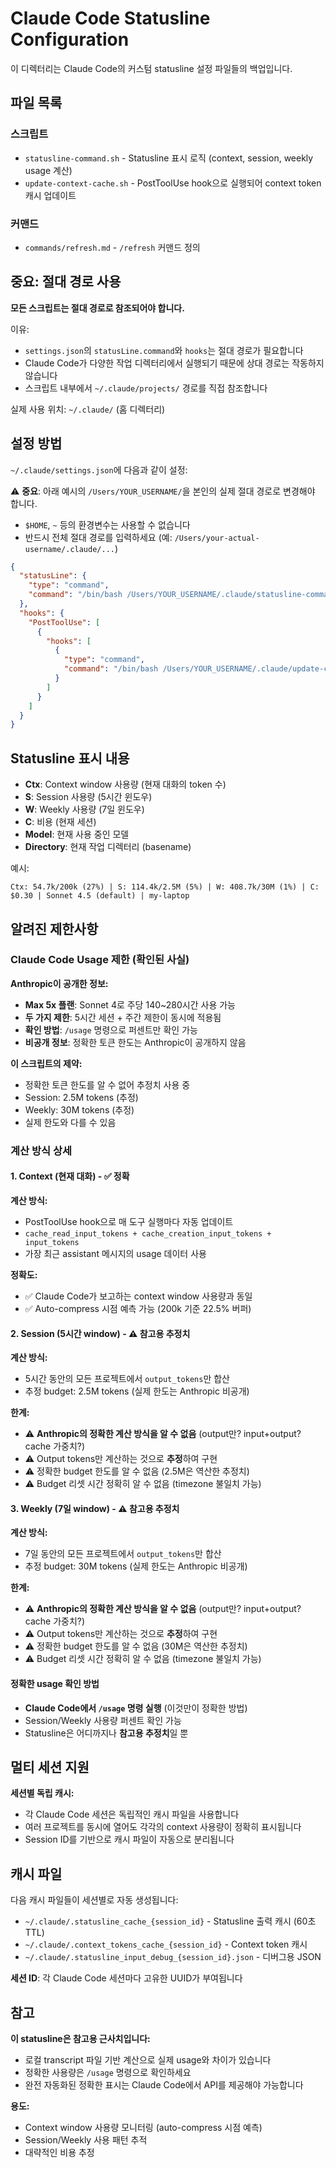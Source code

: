 # Claude Code Statusline Configuration

이 디렉터리는 Claude Code의 커스텀 statusline 설정 파일들의 백업입니다.

## 파일 목록

### 스크립트
- `statusline-command.sh` - Statusline 표시 로직 (context, session, weekly usage 계산)
- `update-context-cache.sh` - PostToolUse hook으로 실행되어 context token 캐시 업데이트

### 커맨드
- `commands/refresh.md` - `/refresh` 커맨드 정의

## 중요: 절대 경로 사용

**모든 스크립트는 절대 경로로 참조되어야 합니다.**

이유:
- `settings.json`의 `statusLine.command`와 `hooks`는 절대 경로가 필요합니다
- Claude Code가 다양한 작업 디렉터리에서 실행되기 때문에 상대 경로는 작동하지 않습니다
- 스크립트 내부에서 `~/.claude/projects/` 경로를 직접 참조합니다

실제 사용 위치: `~/.claude/` (홈 디렉터리)

## 설정 방법

`~/.claude/settings.json`에 다음과 같이 설정:

⚠️ **중요**: 아래 예시의 `/Users/YOUR_USERNAME/`을 본인의 실제 절대 경로로 변경해야 합니다.
- `$HOME`, `~` 등의 환경변수는 사용할 수 없습니다
- 반드시 전체 절대 경로를 입력하세요 (예: `/Users/your-actual-username/.claude/...`)

```json
{
  "statusLine": {
    "type": "command",
    "command": "/bin/bash /Users/YOUR_USERNAME/.claude/statusline-command.sh"
  },
  "hooks": {
    "PostToolUse": [
      {
        "hooks": [
          {
            "type": "command",
            "command": "/bin/bash /Users/YOUR_USERNAME/.claude/update-context-cache.sh"
          }
        ]
      }
    ]
  }
}
```

## Statusline 표시 내용

- **Ctx**: Context window 사용량 (현재 대화의 token 수)
- **S**: Session 사용량 (5시간 윈도우)
- **W**: Weekly 사용량 (7일 윈도우)
- **C**: 비용 (현재 세션)
- **Model**: 현재 사용 중인 모델
- **Directory**: 현재 작업 디렉터리 (basename)

예시:
```
Ctx: 54.7k/200k (27%) | S: 114.4k/2.5M (5%) | W: 408.7k/30M (1%) | C: $0.30 | Sonnet 4.5 (default) | my-laptop
```

## 알려진 제한사항

### Claude Code Usage 제한 (확인된 사실)

**Anthropic이 공개한 정보:**
- **Max 5x 플랜**: Sonnet 4로 주당 140~280시간 사용 가능
- **두 가지 제한**: 5시간 세션 + 주간 제한이 동시에 적용됨
- **확인 방법**: `/usage` 명령으로 퍼센트만 확인 가능
- **비공개 정보**: 정확한 토큰 한도는 Anthropic이 공개하지 않음

**이 스크립트의 제약:**
- 정확한 토큰 한도를 알 수 없어 추정치 사용 중
- Session: 2.5M tokens (추정)
- Weekly: 30M tokens (추정)
- 실제 한도와 다를 수 있음

### 계산 방식 상세

#### 1. Context (현재 대화) - ✅ 정확
**계산 방식:**
- PostToolUse hook으로 매 도구 실행마다 자동 업데이트
- `cache_read_input_tokens + cache_creation_input_tokens + input_tokens`
- 가장 최근 assistant 메시지의 usage 데이터 사용

**정확도:**
- ✅ Claude Code가 보고하는 context window 사용량과 동일
- ✅ Auto-compress 시점 예측 가능 (200k 기준 22.5% 버퍼)

#### 2. Session (5시간 window) - ⚠️ 참고용 추정치
**계산 방식:**
- 5시간 동안의 모든 프로젝트에서 `output_tokens`만 합산
- 추정 budget: 2.5M tokens (실제 한도는 Anthropic 비공개)

**한계:**
- ⚠️ **Anthropic의 정확한 계산 방식을 알 수 없음** (output만? input+output? cache 가중치?)
- ⚠️ Output tokens만 계산하는 것으로 **추정**하여 구현
- ⚠️ 정확한 budget 한도를 알 수 없음 (2.5M은 역산한 추정치)
- ⚠️ Budget 리셋 시간 정확히 알 수 없음 (timezone 불일치 가능)

#### 3. Weekly (7일 window) - ⚠️ 참고용 추정치
**계산 방식:**
- 7일 동안의 모든 프로젝트에서 `output_tokens`만 합산
- 추정 budget: 30M tokens (실제 한도는 Anthropic 비공개)

**한계:**
- ⚠️ **Anthropic의 정확한 계산 방식을 알 수 없음** (output만? input+output? cache 가중치?)
- ⚠️ Output tokens만 계산하는 것으로 **추정**하여 구현
- ⚠️ 정확한 budget 한도를 알 수 없음 (30M은 역산한 추정치)
- ⚠️ Budget 리셋 시간 정확히 알 수 없음 (timezone 불일치 가능)

#### 정확한 usage 확인 방법
- **Claude Code에서 `/usage` 명령 실행** (이것만이 정확한 방법)
- Session/Weekly 사용량 퍼센트 확인 가능
- Statusline은 어디까지나 **참고용 추정치**일 뿐

## 멀티 세션 지원

**세션별 독립 캐시:**
- 각 Claude Code 세션은 독립적인 캐시 파일을 사용합니다
- 여러 프로젝트를 동시에 열어도 각각의 context 사용량이 정확히 표시됩니다
- Session ID를 기반으로 캐시 파일이 자동으로 분리됩니다

## 캐시 파일

다음 캐시 파일들이 세션별로 자동 생성됩니다:
- `~/.claude/.statusline_cache_{session_id}` - Statusline 출력 캐시 (60초 TTL)
- `~/.claude/.context_tokens_cache_{session_id}` - Context token 캐시
- `~/.claude/.statusline_input_debug_{session_id}.json` - 디버그용 JSON

**세션 ID**: 각 Claude Code 세션마다 고유한 UUID가 부여됩니다

## 참고

**이 statusline은 참고용 근사치입니다:**
- 로컬 transcript 파일 기반 계산으로 실제 usage와 차이가 있습니다
- 정확한 사용량은 `/usage` 명령으로 확인하세요
- 완전 자동화된 정확한 표시는 Claude Code에서 API를 제공해야 가능합니다

**용도:**
- Context window 사용량 모니터링 (auto-compress 시점 예측)
- Session/Weekly 사용 패턴 추적
- 대략적인 비용 추정
